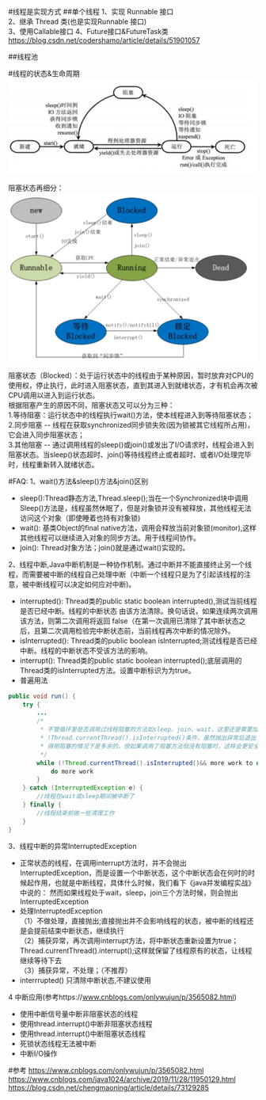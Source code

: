 #线程是实现方式
##单个线程
1、实现 Runnable 接口  
2、继承 Thread 类(也是实现Runnable 接口)   
3、使用Callable接口
4、Future接口&FutureTask类
https://blog.csdn.net/codershamo/article/details/51901057



##线程池




#线程的状态&生命周期
![alt](线程状态1.JPG)

阻塞状态再细分：
![alt](线程状态2.png)

阻塞状态（Blocked）：处于运行状态中的线程由于某种原因，暂时放弃对CPU的使用权，停止执行，此时进入阻塞状态，直到其进入到就绪状态，才有机会再次被CPU调用以进入到运行状态。  
根据阻塞产生的原因不同，阻塞状态又可以分为三种：  
1.等待阻塞：运行状态中的线程执行wait()方法，使本线程进入到等待阻塞状态；  
2.同步阻塞 -- 线程在获取synchronized同步锁失败(因为锁被其它线程所占用)，它会进入同步阻塞状态；  
3.其他阻塞 -- 通过调用线程的sleep()或join()或发出了I/O请求时，线程会进入到阻塞状态。当sleep()状态超时、join()等待线程终止或者超时、或者I/O处理完毕时，线程重新转入就绪状态。  


#FAQ:
1、wait()方法&sleep()方法&join()区别  
- sleep():Thread静态方法,Thread.sleep();当在一个Synchronized块中调用Sleep()方法是，线程虽然休眠了，但是对象锁并没有被释放，其他线程无法访问这个对象（即使睡着也持有对象锁)  
- wait(): 基类Object的final native方法，调用会释放当前对象锁(monitor),这样其他线程可以继续进入对象的同步方法。用于线程间协作。
- join(): Thread对象方法；join()就是通过wait()实现的。


2、线程中断,Java中断机制是一种协作机制。通过中断并不能直接终止另一个线程，而需要被中断的线程自己处理中断（中断一个线程只是为了引起该线程的注意，被中断线程可以决定如何应对中断)。
- interrupted(): Thread类的public static boolean interrupted(),测试当前线程是否已经中断。线程的中断状态 由该方法清除。换句话说，如果连续两次调用该方法，则第二次调用将返回 false（在第一次调用已清除了其中断状态之后，且第二次调用检验完中断状态前，当前线程再次中断的情况除外。
- isInterrupted(): Thread类的public boolean isInterrupted;测试线程是否已经中断。线程的中断状态不受该方法的影响。
- interrupt(): Thread类的public static boolean interrupted();底层调用的Thread类的isInterrupted方法。设置中断标识为为true。
- 普遍用法
``` java
public void run() {
    try {
        ...
        /*
         * 不管循环里是否调用过线程阻塞的方法如sleep、join、wait，这里还是需要加上
         * !Thread.currentThread().isInterrupted()条件，虽然抛出异常后退出了循环，显
         * 得用阻塞的情况下是多余的，但如果调用了阻塞方法但没有阻塞时，这样会更安全、更及时。
         */
        while (!Thread.currentThread().isInterrupted()&& more work to do) {
            do more work 
        }
    } catch (InterruptedException e) {
        //线程在wait或sleep期间被中断了
    } finally {
        //线程结束前做一些清理工作
    }
}
```


3、线程中断的异常InterruptedException  
- 正常状态的线程，在调用interrupt方法时，并不会抛出InterruptedException，而是设置一个中断状态，这个中断状态会在何时的时候起作用，也就是中断线程，具体什么时候，我们看下《java并发编程实战》中说的：
然而如果线程处于wait，sleep，join三个方法时候，则会抛出InterruptedException
- 处理InterruptedException  
（1）不做处理，直接抛出;直接抛出并不会影响线程的状态，被中断的线程还是会提前结束中断状态，继续执行  
（2）捕获异常，再次调用interrupt方法，将中断状态重新设置为true；Thread.currentThread().interrupt();这样就保留了线程原有的状态，让线程继续等待下去  
（3）捕获异常，不处理；（不推荐）  
-  interrrupted() 只清除中断状态,不建议使用


4 中断应用(参考https://www.cnblogs.com/onlywujun/p/3565082.html)
- 使用中断信号量中断非阻塞状态的线程
- 使用thread.interrupt()中断非阻塞状态线程
- 使用thread.interrupt()中断阻塞状态线程
- 死锁状态线程无法被中断
- 中断I/O操作


#参考
https://www.cnblogs.com/onlywujun/p/3565082.html
https://www.cnblogs.com/java1024/archive/2019/11/28/11950129.html
https://blog.csdn.net/chengmaoning/article/details/73129285







